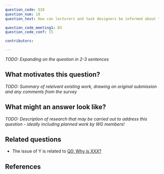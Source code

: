 ```yaml
---
question_code: Q18 
question_num: 18 
question_text: How can lecturers and task designers be informed about the interaction of university mathematics students in formative computer-based tasks in real practice to help them act upon these findings in an effective way? 

question_code_meeting1: B3 
question_code_conf: I5 

contributors: 

---
```

*TODO: Expanding on the question in 2-3 sentences*

## What motivates this question?

*TODO: Summary of relelvant existing work, drawing on original submission and any comments from the survey*

## What might an answer look like?

*TODO: Description of research that may be carried out to address this question - ideally including planned work by WG members!*

## Related questions

* The issue of Y is related to [Q0: Why is XXX?](Q0)

## References
